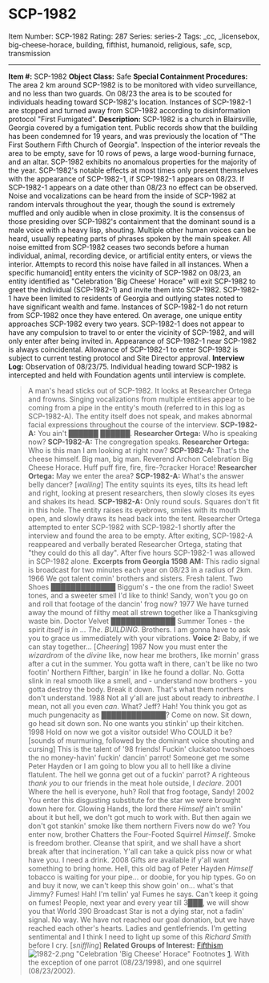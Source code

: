 # SCP-1982
Item Number: SCP-1982
Rating: 287
Series: series-2
Tags: _cc, _licensebox, big-cheese-horace, building, fifthist, humanoid, religious, safe, scp, transmission

---

**Item #:** SCP-1982
**Object Class:** Safe
**Special Containment Procedures:** The area 2 km around SCP-1982 is to be monitored with video surveillance, and no less than two guards. On 08/23 the area is to be scouted for individuals heading toward SCP-1982's location. Instances of SCP-1982-1 are stopped and turned away from SCP-1982 according to disinformation protocol "First Fumigated".
**Description:** SCP-1982 is a church in Blairsville, Georgia covered by a fumigation tent. Public records show that the building has been condemned for 19 years, and was previously the location of "The First Southern Fifth Church of Georgia". Inspection of the interior reveals the area to be empty, save for 10 rows of pews, a large wood-burning furnace, and an altar. SCP-1982 exhibits no anomalous properties for the majority of the year. SCP-1982's notable effects at most times only present themselves with the appearance of SCP-1982-1, if SCP-1982-1 appears on 08/23. If SCP-1982-1 appears on a date other than 08/23 no effect can be observed.
Noise and vocalizations can be heard from the inside of SCP-1982 at random intervals throughout the year, though the sound is extremely muffled and only audible when in close proximity. It is the consensus of those presiding over SCP-1982's containment that the dominant sound is a male voice with a heavy lisp, shouting. Multiple other human voices can be heard, usually repeating parts of phrases spoken by the main speaker. All noise emitted from SCP-1982 ceases two seconds before a human individual, animal, recording device, or artificial entity enters, or views the interior. Attempts to record this noise have failed in all instances.
When a specific humanoid[1](javascript:;) entity enters the vicinity of SCP-1982 on 08/23, an entity identified as "Celebration 'Big Cheese' Horace" will exit SCP-1982 to greet the individual (SCP-1982-1) and invite them into SCP-1982. SCP-1982-1 have been limited to residents of Georgia and outlying states noted to have significant wealth and fame. Instances of SCP-1982-1 do not return from SCP-1982 once they have entered. On average, one unique entity approaches SCP-1982 every two years.
SCP-1982-1 does not appear to have any compulsion to travel to or enter the vicinity of SCP-1982, and will only enter after being invited in. Appearance of SCP-1982-1 near SCP-1982 is always coincidental. Allowance of SCP-1982-1 to enter SCP-1982 is subject to current testing protocol and Site Director approval.
**Interview Log:** Observation of 08/23/75. Individual heading toward SCP-1982 is intercepted and held with Foundation agents until interview is complete.
> A man's head sticks out of SCP-1982. It looks at Researcher Ortega and frowns.
> Singing vocalizations from multiple entities appear to be coming from a pipe in the entity's mouth (referred to in this log as SCP-1982-A). The entity itself does not speak, and makes abnormal facial expressions throughout the course of the interview.
> **SCP-1982-A:** You ain't ██████ ██████.
> **Researcher Ortega:** Who is speaking now?
> **SCP-1982-A:** The congregation speaks.
> **Researcher Ortega:** Who is this man I am looking at right now?
> **SCP-1982-A:** That's the cheese himself. Big man, big man. Reverend Archon Celebration Big Cheese Horace. Huff puff fire, fire, fire-?cracker Horace!
> **Researcher Ortega:** May we enter the area?
> **SCP-1982-A:** What's the answer belly dancer? [_wailing_]
> The entity squints its eyes, tilts its head left and right, looking at present researchers, then slowly closes its eyes and shakes its head.
> **SCP-1982-A:** Only round souls. Squares don't fit in this hole.
> The entity raises its eyebrows, smiles with its mouth open, and slowly draws its head back into the tent.
> Researcher Ortega attempted to enter SCP-1982 with SCP-1982-1 shortly after the interview and found the area to be empty. After exiting, SCP-1982-A reappeared and verbally berated Researcher Ortega, stating that "they could do this all day". After five hours SCP-1982-1 was allowed in SCP-1982 alone.
**Excerpts from Georgia 1598 AM:** This radio signal is broadcast for two minutes each year on 08/23 in a radius of 2km.
1966
> We got talent comin' brothers and sisters. Fresh talent. Two Shoes █████████████ Biggum's - the one from the radio! Sweet tones, and a sweeter smell I'd like to think! Sandy, won't you go on and roll that footage of the dancin' frog now?
1977
> We have turned away the mound of filthy meat all strewn together like a Thanksgiving waste bin. Doctor Velvet █████████████ Summer Tones - the spirit _itself_ is _in_ … _The_. _BUILDING_. Brothers. I am gonna have to ask you to grace us immediately with your vibrations.
> **Voice 2:** Baby, if we can stay together…
> [_Cheering_]
1987
> Now you must enter the _wizardrom_ of the _divine_ like, now hear me brothers, like mornin' grass after a cut in the summer. You gotta waft in there, can't be like no two footin' Northern Fifther, bargin' in like he found a dollar. No. Gotta slink in real smooth like a smell, and - understand now brothers - you gotta destroy the body. Break it down. That's what them northers don't understand.
1988
> Not all y'all are just about ready to _inbreathe_. I mean, not all you even _can_. What? Jeff? Hah! You think you got as much pungenacity as █████████████? Come on now. Sit down, go head sit down son. No one wants you stinkin' up their kitchen.
1998
> Hold on now we got a visitor outside! Who COULD it be? [sounds of murmuring, followed by the dominant voice shouting and cursing] This is the talent of '98 friends! Fuckin' cluckatoo twoshoes the no money-havin' fuckin' dancin' parrot! Someone get me some Peter Hayden or I am going to blow you all to hell like a divine flatulent. The hell we gonna get out of a fuckin' parrot? A righteous _thank you_ to our friends in the meat hole outside, I _declare_.
2001
> Where the hell is everyone, huh? Roll that frog footage, Sandy!
2002
> You enter this disgusting substitute for the star we were brought down here for. Glowing Hands, the lord there _Himself_ ain't smilin' about it but hell, we don't got much to work with. But then again we don't got stankin' smoke like them northern Fivers now do we? You enter now, brother Chatters the Four-Footed Squirrel _Himself_. Smoke is freedom brother. Cleanse that spirit, and we shall have a short break after that incineration. Y'all can take a quick piss now or what have you. I need a drink.
2008
> Gifts are available if y'all want something to bring home. Hell, this old bag of Peter Hayden _Himself_ tobacco is waiting for your pipe… or doobie, for you hip types. Go on and buy it now, we can't keep this show goin' on… what's that Jimmy? Fumes! Hah! I'm tellin' ya! Fumes he says. Can't keep it going on fumes! People, next year and every year till 3███, we will show you that World 390 Broadcast Star is not a dying star, not a fadin' signal. No way. We have not reached our goal donation, but we have reached each other's hearts. Ladies and gentlefriends. I'm getting sentimental and I think I need to light up some of this _Richard Smith_ before I cry. [_sniffling_]
**Related Groups of Interest:** [Fifthism](/fifthist-hub)
![1982-2.png](https://scp-wiki.wdfiles.com/local--files/scp-1982/1982-2.png)
"Celebration 'Big Cheese' Horace"
Footnotes
[1](javascript:;). With the exception of one parrot (08/23/1998), and one squirrel (08/23/2002).